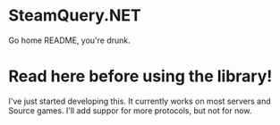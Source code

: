 # SteamQuery.NET
Go home README, you're drunk.

# Read here before using the library!
I've just started developing this. It currently works on most servers and Source games. I'll add suppor for more protocols, but not for now.

